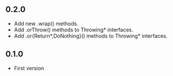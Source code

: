 ## 0.2.0

* Add new .wrap() methods.
* Add .orThrow() methods to Throwing* interfaces.
* Add .or{Return*,DoNothing}() methods to Throwing* interfaces.

## 0.1.0

* First version
